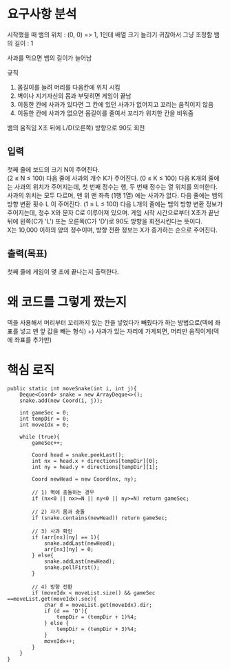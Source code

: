 # 요구사항 분석
시작했을 때 뱀의 위치 : (0, 0) => 1, 1인데 배열 크기 늘리기 귀찮아서 그냥 조정함
뱀의 길이 :  1

사과를 먹으면 뱀의 길이가 늘어남

규칙
1. 몸길이를 늘려 머리를 다음칸에 위치 시킴
2. 벽이나 지기자신의 몸과 부딪히면 게임이 끝남
3. 이동한 칸에 사과가 있다면 그 칸에 있던 사과가 없어지고 꼬리는 움직이지 않음
4. 이동한 칸에 사과가 없으면 몸길이를 줄여서 꼬리가 위치한 칸을 비워줌

뱀의 움직임
X초 뒤에 L/D(오른쪽) 방향으로 90도 회전

## 입력
첫째 줄에 보드의 크기 N이 주어진다.\
(2 ≤ N ≤ 100) 다음 줄에 사과의 개수 K가 주어진다. (0 ≤ K ≤ 100)
다음 K개의 줄에는 사과의 위치가 주어지는데, 첫 번째 정수는 행, 두 번째 정수는 열 위치를 의미한다. 사과의 위치는 모두 다르며, 맨 위 맨 좌측 (1행 1열) 에는 사과가 없다.
다음 줄에는 뱀의 방향 변환 횟수 L 이 주어진다. (1 ≤ L ≤ 100)
다음 L개의 줄에는 뱀의 방향 변환 정보가 주어지는데, 정수 X와 문자 C로 이루어져 있으며. 게임 시작 시간으로부터 X초가 끝난 뒤에 왼쪽(C가 'L') 또는 오른쪽(C가 'D')로 90도 방향을 회전시킨다는 뜻이다.\
X는 10,000 이하의 양의 정수이며, 방향 전환 정보는 X가 증가하는 순으로 주어진다.

## 출력(목표)
첫째 줄에 게임이 몇 초에 끝나는지 출력한다.

# 왜 코드를 그렇게 짰는지
덱을 사용해서 머리부터 꼬리까지 있는 칸을 넣었다가 빼줬다가 하는 방법으로(덱에 좌표를 넣고 맨 앞 값을 빼는 형식)
+) 사과가 있는 자리에 가게되면, 머리만 움직이게(덱에 좌표를 추가만)

# 핵심 로직
```declarative
public static int moveSnake(int i, int j){
    Deque<Coord> snake = new ArrayDeque<>();
    snake.add(new Coord(i, j));

    int gameSec = 0;
    int tempDir = 0;
    int moveIdx = 0;

    while (true){
        gameSec++;

        Coord head = snake.peekLast();
        int nx = head.x + directions[tempDir][0];
        int ny = head.y + directions[tempDir][1];

        Coord newHead = new Coord(nx, ny);

        // 1) 벽에 충돌하는 경우
        if (nx<0 || nx>=N || ny<0 || ny>=N) return gameSec;

        // 2) 자기 몸과 충돌
        if (snake.contains(newHead)) return gameSec;

        // 3) 사과 확인
        if (arr[nx][ny] == 1){
            snake.addLast(newHead);
            arr[nx][ny] = 0;
        } else{
            snake.addLast(newHead);
            snake.pollFirst();
        }

        // 4) 방향 전환
        if (moveIdx < moveList.size() && gameSec ==moveList.get(moveIdx).sec){
            char d = moveList.get(moveIdx).dir;
            if (d == 'D'){
                tempDir = (tempDir + 1)%4;
            } else {
                tempDir = (tempDir + 3)%4;
            }
            moveIdx++;
        }
    }
}
```
